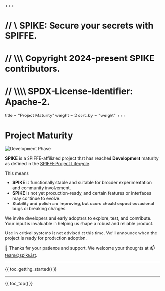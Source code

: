 +++
# //    \\ SPIKE: Secure your secrets with SPIFFE.
# //  \\\\\ Copyright 2024-present SPIKE contributors.
# // \\\\\\\ SPDX-License-Identifier: Apache-2.

title = "Project Maturity"
weight = 2
sort_by = "weight"
+++

# Project Maturity

![Development Phase](/assets/dev.svg)

**SPIKE** is a SPIFFE-affiliated project that has reached **Development** 
maturity as defined in the [SPIFFE Project Lifecycle][lifecycle]. 

This means:

* **SPIKE** is functionally stable and suitable for broader experimentation and 
  community involvement.
* **SPIKE** is not yet production-ready, and certain features or interfaces may 
  continue to evolve.
* Stability and polish are improving, but users should expect occasional bugs or 
  breaking changes.

We invite developers and early adopters to explore, test, and contribute. Your
input is invaluable in helping us shape a robust and reliable product.

Use in critical systems is not advised at this time.
We'll announce when the project is ready for production adoption.

🦔 Thanks for your patience and support. We welcome your thoughts at
📬 [team@spike.ist](mailto:team@spike.ist).


[lifecycle]: https://github.com/spiffe/spiffe/blob/main/NEW_PROJECTS.md

----

{{ toc_getting_started() }}

----

{{ toc_top() }}
